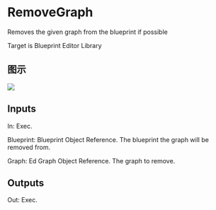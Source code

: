 # RemoveGraph

Removes the given graph from the blueprint if possible

Target is Blueprint Editor Library

## 图示

![]($-20221218-18114545.png)

## Inputs

In: Exec.

Blueprint: Blueprint Object Reference. The blueprint the graph will be removed from.

Graph: Ed Graph Object Reference. The graph to remove.  

## Outputs

Out: Exec.

